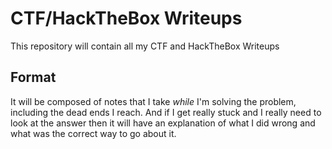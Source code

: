 # CTF/HackTheBox Writeups
This repository will contain all my CTF and HackTheBox Writeups
## Format
It will be composed of notes that I take *while* I'm solving the problem, including the dead ends I reach. And if I get really stuck and I really need to look at the answer then it will have an explanation of what I did wrong and what was the correct way to go about it.

